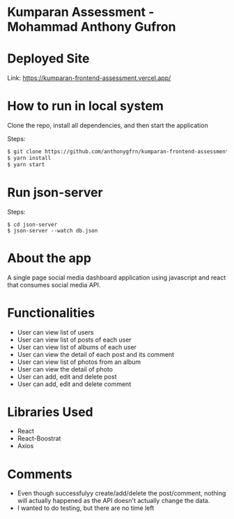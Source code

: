# Kumparan Assessment - Mohammad Anthony Gufron

# Deployed Site

Link: https://kumparan-frontend-assessment.vercel.app/

# How to run in local system

Clone the repo, install all dependencies, and then start the application

Steps:

```bash
$ git clone https://github.com/anthonygfrn/kumparan-frontend-assessment.git
$ yarn install
$ yarn start

```

# Run json-server

Steps:

```
$ cd json-server
$ json-server --watch db.json

```

# About the app

A single page social media dashboard application using javascript and react that consumes social media API.

# Functionalities

-   User can view list of users
-   User can view list of posts of each user
-   User can view list of albums of each user
-   User can view the detail of each post and its comment
-   User can view list of photos from an album
-   User can view the detail of photo
-   User can add, edit and delete post
-   User can add, edit and delete comment

# Libraries Used

-   React
-   React-Boostrat
-   Axios

# Comments

-   Even though successfulyy create/add/delete the post/comment, nothing will actually happened as the API doesn't actually change the data.
-   I wanted to do testing, but there are no time left
